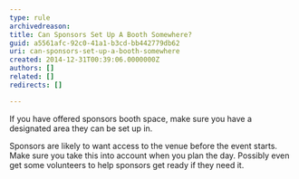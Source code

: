 ```yaml
---
type: rule
archivedreason: 
title: Can Sponsors Set Up A Booth Somewhere?
guid: a5561afc-92c0-41a1-b3cd-bb442779db62
uri: can-sponsors-set-up-a-booth-somewhere
created: 2014-12-31T00:39:06.0000000Z
authors: []
related: []
redirects: []

---
```


If you have offered sponsors booth space, make sure you have a designated area they can be set up in.

<!--endintro-->

Sponsors are likely to want access to the venue before the event starts. Make sure you take this into account when you plan the day. Possibly even get some volunteers to help sponsors get ready if they need it.
